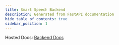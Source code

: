 ```yaml
---
title: Smart Speech Backend
description: Generated from FastAPI documentation
hide_table_of_contents: true
sidebar_position: 1
---
```


Hosted Docs: [Backend Docs](http://3.80.83.141:8000/docs)
